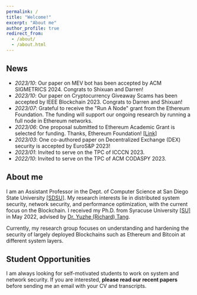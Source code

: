 ```yaml
---
permalink: /
title: "Welcome!"
excerpt: "About me"
author_profile: true
redirect_from: 
  - /about/
  - /about.html
---
```


News
----
- _2023/10_: Our paper on MEV bot has been accepted by ACM SIGMETRICS 2024. Congrats to Shixuan and Darren! 
- _2023/10_: Our paper on Cryptocurrency Giveaway Scams has been accepted by IEEE Blockchain 2023. Congrats to Darren and Shixuan!  
- _2023/07_: Grateful to receive the "Run A Node" grant from the Ethereum Foundation. The funding will support our ongoing research by running a full node in Ethereum networks.  
- _2023/06_: One proposal submitted to Ethereum Academic Grant is selected for funding. Thanks, Ethereum Foundation! [[Link]](https://blog.ethereum.org/2023/06/28/academic-grants-round-23)  
- _2023/03_: One co-authored paper on Decentralized Exchange (DEX) security is accepted by EuroS&P 2023!  
- _2023/01_: Invited to serve on the TPC of ICCCN 2023.  
- _2022/10_: Invited to serve on the TPC of ACM CODASPY 2023.

About me
----
I am an Assistant Professor in the Dept. of Computer Science at San Diego State University [[SDSU]](https://cs.sdsu.edu/). My research interests lie in distributed system security, network security, and performance optimization, with the current focus on the Blockchain. I received my Ph.D. from Syracuse University [[SU]](http://eng-cs.syr.edu/our-departments/electrical-engineering-and-computer-science) in May 2022, advised by [Dr. Yuzhe (Richard) Tang](http://tristartom.github.io/). 

Currently, my research group focuses on understanding and hardening the security of largely deployed Blockchains such as Ethereum and Bitcoin at different system layers.

Student Opportunities
----
I am always looking for self-motivated students to work on system and network security. If you are interested, **please read our recent papers** before sending me an email with your CV and transcripts.


